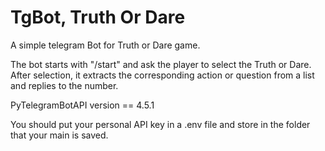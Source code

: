 # TgBot, Truth Or Dare
A simple telegram Bot for Truth or Dare game.

The bot starts with "/start" and ask the player to select
the Truth or Dare. After selection, it extracts the corresponding
action or question from a list and replies to the number.




PyTelegramBotAPI version == 4.5.1

You should put your personal API key in a .env file and store in the folder 
that your main is saved. 
